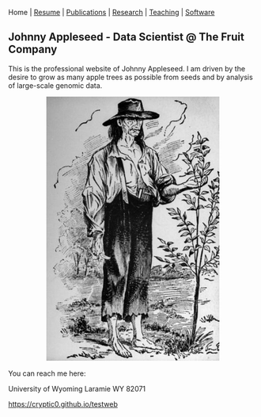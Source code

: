 Home | [Resume](cv/cv.html) | [Publications](publications/pubs.html) | [Research](research/rs.html) | [Teaching](teaching/teach.html) | [Software](software/tools.html)


## Johnny Appleseed - Data Scientist @ The Fruit Company

This is the professional website of Johnny Appleseed.  I am driven by the desire to grow as many apple trees as possible from seeds and by analysis of large-scale genomic data.

<center>
<img src="appleseed.jpg" width=350></img>
</center>


You can reach me here:

University of Wyoming
Laramie WY 82071

https://cryptic0.github.io/testweb

